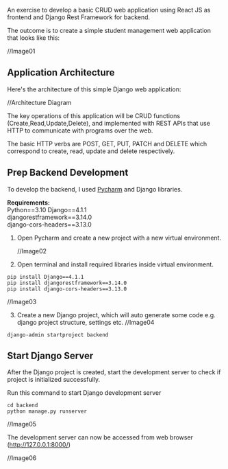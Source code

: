 An exercise to develop a basic CRUD web application using React JS as frontend and Django Rest Framework for backend.

The outcome is to create a simple student management web application that looks like this:

//Image01

## Application Architecture

Here's the architecture of this simple Django web application:

//Architecture Diagram

The key operations of this application will be CRUD functions (Create,Read,Update,Delete), and implemented with REST APIs that use HTTP to communicate with programs over the web.

The basic HTTP verbs are POST, GET, PUT, PATCH and DELETE which correspond to create, read, update and delete respectively.


## Prep Backend Development

To develop the backend, I used [Pycharm](https://www.jetbrains.com/pycharm/download/#section=windows) and Django libraries.  

**Requirements:**  
Python==3.10
Django==4.1.1  
djangorestframework==3.14.0  
django-cors-headers==3.13.0

1. Open Pycharm and create a new project with a new virtual environment.
   
   //Image02

3. Open terminal and install required libraries inside virtual environment.
```
pip install Django==4.1.1
pip install djangorestframework==3.14.0
pip install django-cors-headers==3.13.0
```
 //Image03

3. Create a new Django project, which will auto generate some code e.g. django project structure, settings etc.
   //Image04
```
django-admin startproject backend
```

## Start Django Server

After the Django project is created, start the development server to check if project is initialized successfully.

Run this command to start Django development server
```
cd backend
python manage.py runserver
```

   //Image05

The development server can now be accessed from web browser (http://127.0.0.1:8000/)

  //Image06


